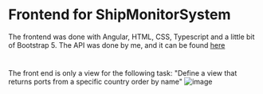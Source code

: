 # Frontend for ShipMonitorSystem
The frontend was done with Angular, HTML, CSS, Typescript and a little bit of Bootstrap 5. The API was done by me, and it can be found [here](https://github.com/xpanderex/ShipMonitoringSystemBE)
#
The front end is only a view for the following task: "Define a view that returns ports from a specific country order by name"
![image](https://user-images.githubusercontent.com/74774346/161830184-a6c34120-0c69-48c3-9a22-73b9c73faaeb.png)
